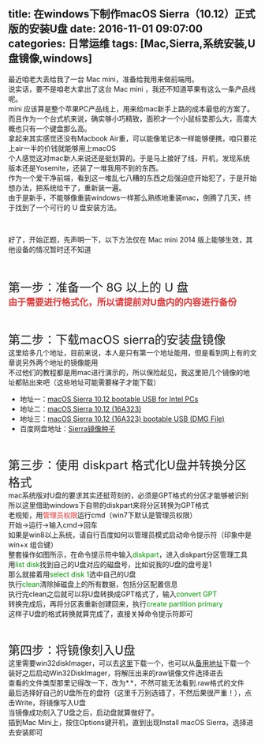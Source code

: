 title: 在windows下制作macOS Sierra（10.12）正式版的安装U盘
date: 2016-11-01 09:07:00
categories: 日常运维
tags: [Mac,Sierra,系统安装,U盘镜像,windows]
---
最近咱老大丢给我了一台 Mac mini，准备给我用来做前端用。<br />
说实话，要不是咱老大拿出了这台 Mac mini ，我还不知道苹果有这么一条产品线呢。<br />
mini 应该算是整个苹果PC产品线上，用来给mac新手上路的成本最低的方案了。<br />
而且作为一个台式机来说，确实够小巧精致，面积才一个小鼠标垫那么大，高度大概也只有一个键盘那么高。<br />
拿起来其实感觉还没有Macbook Air重，可以能像笔记本一样能够便携，咱只要花上air一半的价钱就能够用上macOS<br />
个人感觉这对mac新人来说还是挺划算的。于是马上接好了线，开机，发现系统版本还是Yosemite，还装了一堆我用不到的东西。<br />
作为一个爱干净前端，看到这一堆乱七八糟的东西之后强迫症开始犯了，于是开始想办法，把系统给干了，重新装一遍。<br />
由于是新手，不能够像重装windows一样那么熟练地重装mac，倒腾了几天，终于找到了一个可行的 U 盘安装方法。<br />
<!--more--><br />
<span style="font-size:14px;">好了，开始正题，先声明一下，以下方法仅在 Mac mini 2014 版上能够生效，其他设备的情况暂时还不知道<br />
<br />
</span><br />
<p>
	<span style="font-size:24px;">第一步：准备一个 8G 以上的 U 盘</span><br />
<span style="color:#E53333;font-size:18px;"><strong>由于需要进行格式化，所以请提前对U盘内的内容进行备份</strong></span><span style="font-size:24px;"></span> 
</p>
<br />
<p>
	<span style="font-size:24px;">第二步：下载macOS sierra的安装盘镜像</span><br />
这里给多几个地址，目前来说，本人是只有第一个地址能用，但是看到网上有的文章说另外两个地址的镜像能用<br />
不过他们的教程都是用mac进行演示的，所以保险起见，我这里把几个镜像的地址都贴出来吧（这些地址可能需要梯子才能下载）
</p>
<ul>
	<li>
		地址一：<a href="http://www.mac-torrent-download.net/application/utility/macos-sierra-10-12-bootable-usb-for-intel-pcs-16a323/" target="_blank">macOS Sierra 10.12 bootable USB for Intel PCs</a> 
	</li>
	<li>
		地址二：<a href="http://www.mac-torrent-download.net/application/utility/macos-sierra-10-12-16a323-installer/" target="_blank">macOS Sierra 10.12 (16A323)</a> 
	</li>
	<li>
		地址三：<a href="http://www.mac-torrent-download.net/application/utility/macos-sierra-10-12-16a323-bootable-usb-dmg-file/" target="_blank">macOS Sierra 10.12 (16A323) bootable USB (DMG File)</a> 
	</li>
	<li>
		百度网盘地址：<a href="http://pan.baidu.com/s/1bp7QBi3" target="_blank">Sierra镜像种子</a> 
	</li>
</ul>
<p>
	<br />
</p>
<p>
	<span style="font-size:24px;"></span><span style="font-size:24px;">第三步：使用 diskpart 格式化U盘并转换分区格式</span><br />
mac系统版对U盘的要求其实还挺苛刻的，必须是GPT格式的分区才能够被识别<br />
所以这里借助windows下自带的diskpart来将分区转换为GPT格式<br />
老规矩，用<span style="color:#E53333;">管理员权限</span>运行cmd（win7下默认是管理员权限）<br />
开始-&gt;运行-&gt;输入cmd-&gt;回车<br />
如果是win8以上系统，请自行百度如何以管理员模式启动命令提示符（印象中是 win+x 组合键）<br />
<img src="//bangz.me/usr/uploads/2016/11/1306705913.jpeg" alt="" /><br />
整套操作如图所示，在命令提示符中输入<span style="color:#009900;">diskpart</span>，进入diskpart分区管理工具<br />
用<span style="color:#009900;">list disk</span>找到自己的U盘对应的磁盘号，比如说我的U盘的盘号是1<br />
那么就接着用<span style="color:#009900;">select disk 1</span>选中自己的U盘<br />
执行<span style="color:#009900;">clean</span>清除掉磁盘上的所有数据，包括分区配置信息<br />
执行完clean之后就可以将U盘转换成GPT格式了，输入<span style="color:#009900;">convert GPT</span><br />
转换完成后，再将分区表重新创建回来，执行<span style="color:#009900;">create partition primary</span><br />
这样子U盘的格式转换就算完成了，直接关掉命令提示符即可
</p>
<br />
<p>
	<span style="font-size:24px;">第四步：将镜像刻入U盘</span><br />
这里需要win32diskImager，可以去<a href="https://sourceforge.net/projects/win32diskimager/" target="_blank">这里</a>下载一个，也可以从<a href="http://pan.baidu.com/s/1pLPIYpX" target="_blank">备用地址</a>下载一个<br />
装好之后启动Win32DiskImager，将解压出来的raw镜像文件选择进去<br />
<img src="//bangz.me/usr/uploads/2016/11/668044251.png" alt="" /><br />
查看的文件类型那里记得改一下，改为*.*，不然可能无法看到.raw格式的文件<br />
<img src="//bangz.me/usr/uploads/2016/11/2569228433.png" alt="" /><br />
最后选择好自己的U盘所在的盘符（这里千万别选错了，不然后果很严重！），点击Write，将镜像写入U盘<br />
当镜像成功刻入了U盘之后，启动盘就算做好了。<br />
插到Mac Mini上，按住Options键开机，直到出现Install macOS Sierra，选择进去安装即可<br />
<img src="//bangz.me/usr/uploads/2016/11/1064506314.jpg" alt="" /> 
</p>